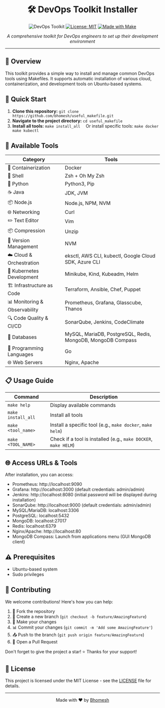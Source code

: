 <div align="center">

# 🛠️ DevOps Toolkit Installer

![DevOps Toolkit](https://img.shields.io/badge/DevOps-Toolkit-blue?style=for-the-badge&logo=docker)
[![License: MIT](https://img.shields.io/badge/License-MIT-yellow.svg)](https://opensource.org/licenses/MIT)
[![Made with Make](https://img.shields.io/badge/Made%20with-Make-1f425f.svg)](https://www.gnu.org/software/make/)

*A comprehensive toolkit for DevOps engineers to set up their development environment*

</div>

---

## 🎯 Overview
This toolkit provides a simple way to install and manage common DevOps tools using Makefiles. It supports automatic installation of various cloud, containerization, and development tools on Ubuntu-based systems.

## 🚀 Quick Start

1. **Clone this repository:**   ```
   git clone https://github.com/bhomesh/useful_makefile.git   ```
2. **Navigate to the project directory:**   ```
   cd useful_makefile   ```
3. **Install all tools:**   ```
   make install_all   ```
   Or install specific tools:   ```
   make docker
   make kubectl   ```

## 🧰 Available Tools

| Category | Tools |
|----------|-------|
| 🐳 Containerization | Docker |
| 🐚 Shell | Zsh + Oh My Zsh |
| 🐍 Python | Python3, Pip |
| ☕ Java | JDK, JVM |
| 📦 Node.js | Node.js, NPM, NVM |
| 🌐 Networking | Curl |
| ✏️ Text Editor | Vim |
| 📦 Compression | Unzip |
| 🔄 Version Management | NVM |
| ☁️ Cloud & Orchestration | eksctl, AWS CLI, kubectl, Google Cloud SDK, Azure CLI |
| 🚢 Kubernetes Development | Minikube, Kind, Kubeadm, Helm |
| 🏗️ Infrastructure as Code | Terraform, Ansible, Chef, Puppet |
| 📊 Monitoring & Observability | Prometheus, Grafana, Glasscube, Thanos |
| 🔍 Code Quality & CI/CD | SonarQube, Jenkins, CodeClimate |
| 💾 Databases | MySQL, MariaDB, PostgreSQL, Redis, MongoDB, MongoDB Compass |
| 🔧 Programming Languages | Go |
| 🌐 Web Servers | Nginx, Apache |

## 📋 Usage Guide

| Command | Description |
|---------|-------------|
| `make help` | Display available commands |
| `make install_all` | Install all tools |
| `make <tool_name>` | Install a specific tool (e.g., `make docker`, `make helm`) |
| `make <TOOL_NAME>` | Check if a tool is installed (e.g., `make DOCKER`, `make HELM`) |

## 🌐 Access URLs & Tools

After installation, you can access:
- Prometheus: http://localhost:9090
- Grafana: http://localhost:3000 (default credentials: admin/admin)
- Jenkins: http://localhost:8080 (initial password will be displayed during installation)
- SonarQube: http://localhost:9000 (default credentials: admin/admin)
- MySQL/MariaDB: localhost:3306
- PostgreSQL: localhost:5432
- MongoDB: localhost:27017
- Redis: localhost:6379
- Nginx/Apache: http://localhost:80
- MongoDB Compass: Launch from applications menu (GUI MongoDB client)

## ⚠️ Prerequisites

- Ubuntu-based system
- Sudo privileges

## 🤝 Contributing

We welcome contributions! Here's how you can help:

1. 🍴 Fork the repository
2. 🌿 Create a new branch (`git checkout -b feature/AmazingFeature`)
3. 🔧 Make your changes
4. 📊 Commit your changes (`git commit -m 'Add some AmazingFeature'`)
5. 📤 Push to the branch (`git push origin feature/AmazingFeature`)
6. 🔁 Open a Pull Request

Don't forget to give the project a star! ⭐ Thanks for your support!

## 📝 License

This project is licensed under the MIT License - see the [LICENSE](LICENSE) file for details.

---

<div align="center">

Made with ❤️ by [Bhomesh](https://github.com/bhomesh)

</div>
